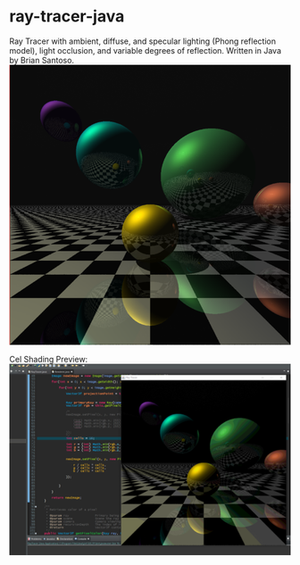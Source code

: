 # ray-tracer-java
Ray Tracer with ambient, diffuse, and specular lighting (Phong reflection model), light occlusion, and variable degrees of reflection. Written in Java by Brian Santoso.
![alt tag](https://github.com/BrianSantoso/ray-tracer-java/blob/master/javaRaytracer1.PNG)


Cel Shading Preview:
![alt tag](https://github.com/BrianSantoso/ray-tracer-java/blob/master/celShading.PNG)

